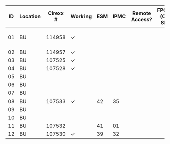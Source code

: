 |  ID | Location      | Cirexx # |Working | ESM | IPMC | Remote Access? | FPGAs (CM SN) | SoC | Proposed location | notes |
| --- | ---           | ---      | ---    | --- | ---  | ---            | ---           | --- | ---               | ---   |
| 01  | BU            | 114958   | &check;|     |      |                |               |     |                   | TCDS to CM |
| 02  | BU            | 114957   | &check;|     |      |                |               |     |                   |       |
| 03  | BU            | 107525   | &check;|     |      |                |               |     |                   |       |
| 04  | BU            | 107528   | &check;|     |      |                |               |     |                   |       |
| 05  | BU            |          |        |     |      |                |               |     |                   |       |
| 06  | BU            |          |        |     |      |                |               |     |                   |       |
| 07  | BU            |          |        |     |      |                |               |     |                   |       |
| 08  | BU            | 107533   | &check;|  42 |  35  |                |               |     |                   |       |
| 09  | BU            |          |        |     |      |                |               |     |                   |       |
| 10  | BU            |          |        |     |      |                |               |     |                   |       |
| 11  | BU            | 107532   |        |  41 |  01  |                |               |     |                   |       |
| 12  | BU            | 107530   | &check;|  39 |  32  |                |               | SN164315 |                   |       |

